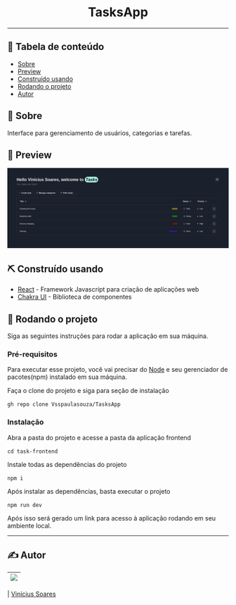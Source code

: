 <h1 align="center">TasksApp</h1>
 
---
 
## 📝 Tabela de conteúdo
-   [Sobre](#about)
-   [Preview](#demo)
-   [Construído usando](#built_using)
-   [Rodando o projeto](#getting_started)
-   [Autor](#authors)
 
## 🧐 Sobre <a name = "about"></a>
 
Interface para gerenciamento de usuários, categorias e tarefas.
 
## 🎥 Preview <a name = "demo"></a>
 
<a href="https://github.com/Vsspaulasouza/TasksApp">
<img src="../tasks.png" alt="Tasks"></img>
</a>
 
## ⛏️ Construído usando <a name = "built_using"></a>
 
-   [React](https://react.dev/) - Framework Javascript para criação de aplicações web
- [Chakra UI](https://chakra-ui.com/) - Biblioteca de componentes 
 
## 🏁 Rodando o projeto <a name = "getting_started"></a>
 
Siga as seguintes instruções para rodar a aplicação em sua máquina.

### Pré-requisitos

Para executar esse projeto, você vai precisar do [Node](https://nodejs.org/pt-br/) e seu gerenciador de pacotes(npm) instalado em sua máquina.

Faça o clone do projeto e siga para seção de instalação

```shell
gh repo clone Vsspaulasouza/TasksApp
```

### Instalação

Abra a pasta do projeto e acesse a pasta da aplicação frontend

```shell
cd task-frontend
```

Instale todas as dependências do projeto

```shell
npm i
```

Após instalar as dependências, basta executar o projeto

```shell
npm run dev
```

Após isso será gerado um link para acesso à aplicação rodando em seu ambiente local.

---

## ✍️ Autor <a name = "authors"></a>

| [<img src="https://avatars.githubusercontent.com/u/69551648?v=4" width=115>](https://github.com/Vsspaulasouza) |
| -------------------------------------------------------------------------------------------------------------- |

| [Vinícius Soares](https://github.com/Vsspaulasouza)
